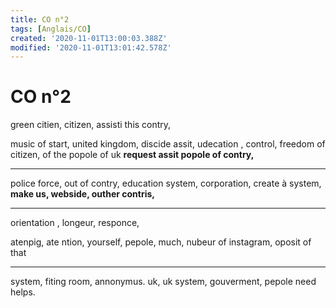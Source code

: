 ```yaml
---
title: CO n°2
tags: [Anglais/CO]
created: '2020-11-01T13:00:03.388Z'
modified: '2020-11-01T13:01:42.578Z'
---
```


# CO n°2

green citien, citizen, assisti this contry, 

<r>music of start, united kingdom, discide assit, udecation , control, freedom of citizen, of the popole of uk</r> 
<b>request assit popole of contry, </b>

---

police force, out of contry, 
<r>education system, corporation, create à system,</r>
<b>make us, webside, outher contris, </b>

---

orientation , longeur, responce, 

<r>atenpig, ate ntion, yourself, pepole, much, nubeur of instagram, oposit of that</r>

---

system, fiting room, 
annonymus. uk, uk system, gouverment, pepole need helps.
